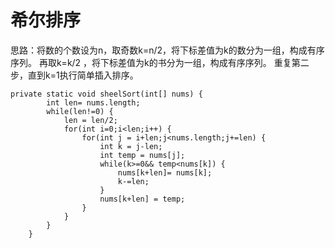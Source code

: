 # 希尔排序

思路：将数的个数设为n，取奇数k=n/2，将下标差值为k的数分为一组，构成有序序列。
再取k=k/2 ，将下标差值为k的书分为一组，构成有序序列。
重复第二步，直到k=1执行简单插入排序。

```
private static void sheelSort(int[] nums) {
		int len= nums.length;
		while(len!=0) {
			len = len/2;
			for(int i=0;i<len;i++) {
				for(int j = i+len;j<nums.length;j+=len) {
					int k = j-len;
					int temp = nums[j];
					while(k>=0&& temp<nums[k]) {
						nums[k+len]= nums[k];
						k-=len;
					}
					nums[k+len] = temp;
				}
			}
		}
	}
```